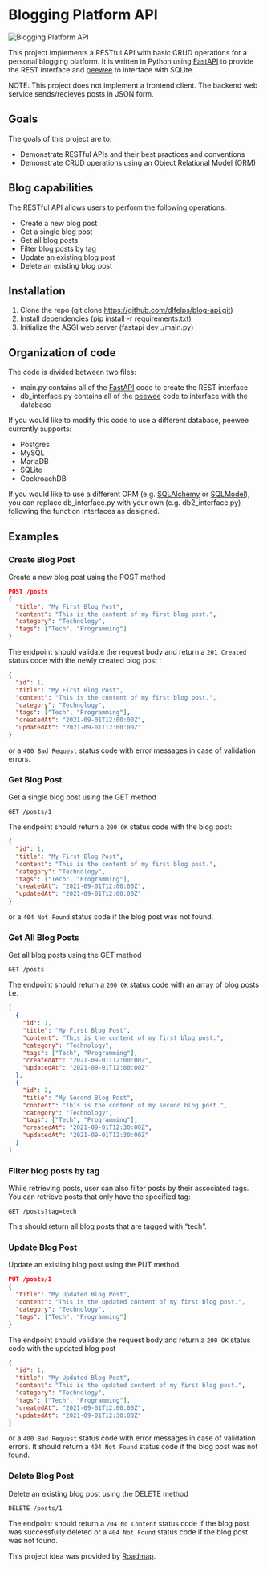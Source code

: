 # Blogging Platform API

![Blogging Platform API](https://assets.roadmap.sh/guest/blogging-platform-api.png)

This project implements a RESTful API with basic CRUD operations for a personal blogging platform. It is written in Python using [FastAPI](https://fastapi.tiangolo.com/) to provide the REST interface and [peewee](https://docs.peewee-orm.com/en/latest/) to interface with SQLite.

NOTE: This project does not implement a frontend client. The backend web service sends/recieves posts in JSON form. 

## Goals
The goals of this project are to:
- Demonstrate RESTful APIs and their best practices and conventions
- Demonstrate CRUD operations using an Object Relational Model (ORM)

## Blog capabilities
The RESTful API allows users to perform the following operations:
- Create a new blog post
- Get a single blog post
- Get all blog posts
- Filter blog posts by tag
- Update an existing blog post
- Delete an existing blog post

## Installation
1. Clone the repo (git clone https://github.com/dlfelps/blog-api.git)
2. Install dependencies (pip install -r requirements.txt)
3. Initialize the ASGI web server (fastapi dev ./main.py)

## Organization of code
The code is divided between two files:
- main.py contains all of the [FastAPI](https://fastapi.tiangolo.com/) code to create the REST interface
- db_interface.py contains all of the [peewee](https://docs.peewee-orm.com/en/latest/) code to interface with the database

If you would like to modify this code to use a different database, peewee currently supports:
- Postgres
- MySQL
- MariaDB
- SQLite
- CockroachDB

If you would like to use a different ORM (e.g. [SQLAlchemy](https://www.sqlalchemy.org/) or [SQLModel](https://sqlmodel.tiangolo.com/)), you can replace db_interface.py with your own (e.g. db2_interface.py) following the function interfaces as designed.

## Examples

### Create Blog Post
Create a new blog post using the POST method

```json
POST /posts
{
  "title": "My First Blog Post",
  "content": "This is the content of my first blog post.",
  "category": "Technology",
  "tags": ["Tech", "Programming"]
}
```

The endpoint should validate the request body and return a `201 Created` status code with the newly created blog post :

```json
{
  "id": 1,
  "title": "My First Blog Post",
  "content": "This is the content of my first blog post.",
  "category": "Technology",
  "tags": ["Tech", "Programming"],
  "createdAt": "2021-09-01T12:00:00Z",
  "updatedAt": "2021-09-01T12:00:00Z"
}
```
or a `400 Bad Request` status code with error messages in case of validation errors.

### Get Blog Post
Get a single blog post using the GET method

```
GET /posts/1
```
The endpoint should return a `200 OK` status code with the blog post:
```json
{
  "id": 1,
  "title": "My First Blog Post",
  "content": "This is the content of my first blog post.",
  "category": "Technology",
  "tags": ["Tech", "Programming"],
  "createdAt": "2021-09-01T12:00:00Z",
  "updatedAt": "2021-09-01T12:00:00Z"
}
```
or a `404 Not Found` status code if the blog post was not found.

### Get All Blog Posts
Get all blog posts using the GET method
```
GET /posts
```
The endpoint should return a `200 OK` status code with an array of blog posts i.e.
```json
[
  {
    "id": 1,
    "title": "My First Blog Post",
    "content": "This is the content of my first blog post.",
    "category": "Technology",
    "tags": ["Tech", "Programming"],
    "createdAt": "2021-09-01T12:00:00Z",
    "updatedAt": "2021-09-01T12:00:00Z"
  },
  {
    "id": 2,
    "title": "My Second Blog Post",
    "content": "This is the content of my second blog post.",
    "category": "Technology",
    "tags": ["Tech", "Programming"],
    "createdAt": "2021-09-01T12:30:00Z",
    "updatedAt": "2021-09-01T12:30:00Z"
  }
]
```

### Filter blog posts by tag
While retrieving posts, user can also filter posts by their associated tags. You can retrieve posts that only have the specified tag:

```
GET /posts?tag=tech
```

This should return all blog posts that are tagged with “tech”.

### Update Blog Post
Update an existing blog post using the PUT method

```json
PUT /posts/1
{
  "title": "My Updated Blog Post",
  "content": "This is the updated content of my first blog post.",
  "category": "Technology",
  "tags": ["Tech", "Programming"]
}
```

The endpoint should validate the request body and return a `200 OK` status code with the updated blog post

```json
{
  "id": 1,
  "title": "My Updated Blog Post",
  "content": "This is the updated content of my first blog post.",
  "category": "Technology",
  "tags": ["Tech", "Programming"],
  "createdAt": "2021-09-01T12:00:00Z",
  "updatedAt": "2021-09-01T12:30:00Z"
}
```

or a `400 Bad Request` status code with error messages in case of validation errors. It should return a `404 Not Found` status code if the blog post was not found.

### Delete Blog Post
Delete an existing blog post using the DELETE method
```
DELETE /posts/1
```
The endpoint should return a `204 No Content` status code if the blog post was successfully deleted or a `404 Not Found` status code if the blog post was not found.

This project idea was provided by [Roadmap](https://roadmap.sh/projects/blogging-platform-api).